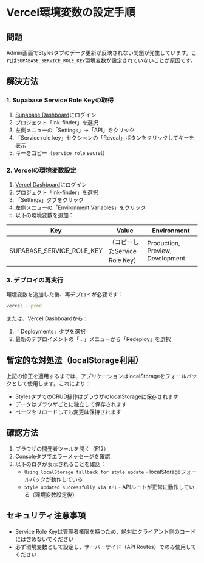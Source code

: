 # Vercel環境変数の設定手順

## 問題
Admin画面でStylesタブのデータ更新が反映されない問題が発生しています。これは`SUPABASE_SERVICE_ROLE_KEY`環境変数が設定されていないことが原因です。

## 解決方法

### 1. Supabase Service Role Keyの取得

1. [Supabase Dashboard](https://app.supabase.com/)にログイン
2. プロジェクト「ink-finder」を選択
3. 左側メニューの「Settings」→「API」をクリック
4. 「Service role key」セクションの「Reveal」ボタンをクリックしてキーを表示
5. キーをコピー（`service_role` secret）

### 2. Vercelの環境変数設定

1. [Vercel Dashboard](https://vercel.com/)にログイン
2. プロジェクト「ink-finder」を選択
3. 「Settings」タブをクリック
4. 左側メニューの「Environment Variables」をクリック
5. 以下の環境変数を追加：

| Key | Value | Environment |
|-----|-------|-------------|
| SUPABASE_SERVICE_ROLE_KEY | （コピーしたService Role Key） | Production, Preview, Development |

### 3. デプロイの再実行

環境変数を追加した後、再デプロイが必要です：

```bash
vercel --prod
```

または、Vercel Dashboardから：
1. 「Deployments」タブを選択
2. 最新のデプロイメントの「...」メニューから「Redeploy」を選択

## 暫定的な対処法（localStorage利用）

上記の修正を適用するまでは、アプリケーションはlocalStorageをフォールバックとして使用します。これにより：

- StylesタブでのCRUD操作はブラウザのlocalStorageに保存されます
- データはブラウザごとに独立して保存されます
- ページをリロードしても変更は保持されます

## 確認方法

1. ブラウザの開発者ツールを開く（F12）
2. Consoleタブでエラーメッセージを確認
3. 以下のログが表示されることを確認：
   - `Using localStorage fallback for style update` - localStorageフォールバックが動作している
   - `Style updated successfully via API` - APIルートが正常に動作している（環境変数設定後）

## セキュリティ注意事項

- Service Role Keyは管理者権限を持つため、絶対にクライアント側のコードには含めないでください
- 必ず環境変数として設定し、サーバーサイド（API Routes）でのみ使用してください